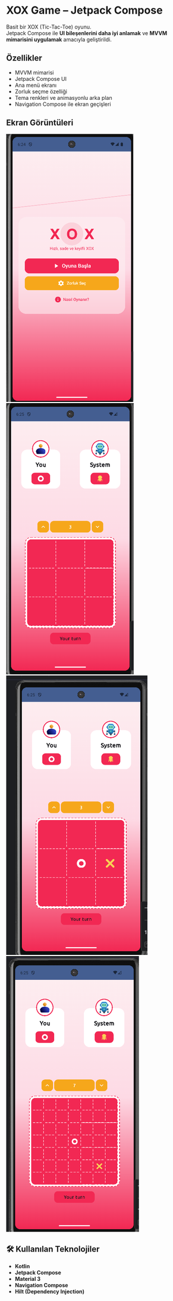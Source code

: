 # XOX Game – Jetpack Compose

Basit bir XOX (Tic-Tac-Toe) oyunu.  
Jetpack Compose ile **UI bileşenlerini daha iyi anlamak** ve **MVVM mimarisini uygulamak** amacıyla geliştirildi.

## Özellikler
- MVVM mimarisi
- Jetpack Compose UI
- Ana menü ekranı
- Zorluk seçme özelliği
- Tema renkleri ve animasyonlu arka plan
- Navigation Compose ile ekran geçişleri

## Ekran Görüntüleri

![Main Menu](screenshots/main_menu.png)  ![Game Screen](screenshots/game_screen1.png)
![Game Screen](screenshots/game_screen2.png) ![Game Screen](screenshots/game_screen3.png)

## 🛠️ Kullanılan Teknolojiler
- **Kotlin**
- **Jetpack Compose**
- **Material 3**
- **Navigation Compose**
- **Hilt (Dependency Injection)**


